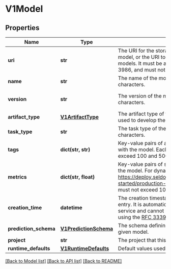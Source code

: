 # V1Model

## Properties
Name | Type | Description | Notes
------------ | ------------- | ------------- | -------------
**uri** | **str** | The URI for the storage bucket containing the model, or the URI to the docker image for custom models. It must be a valid URI as defined in RFC 3986, and must not exceed 200 characters. | 
**name** | **str** | The name of the model. It must not exceed 200 characters. | [optional] 
**version** | **str** | The version of the model. It must not exceed 50 characters. | [optional] [default to '"v0.0.1"']
**artifact_type** | [**V1ArtifactType**](V1ArtifactType.md) | The artifact type of the model. This is the library used to develop the model. | [optional] 
**task_type** | **str** | The task type of the model. It must not exceed 50 characters. | [optional] 
**tags** | **dict(str, str)** | Key-value pairs of arbitrary metadata associated with the model. Each key and value must not exceed 100 and 500 characters respectively. | [optional] 
**metrics** | **dict(str, float)** | Key-value pairs of static metrics associated with the model. For dynamic metrics look into metrics https://deploy.seldon.io/en/latest/contents/getting-started/production-installation/metrics.html. Keys must not exceed 100 characters. | [optional] 
**creation_time** | **datetime** | The creation timestamp for the model metadata entry. It is automatically created by the Metadata service and cannot be modified. The timestamp is using the [RFC 3339](https://www.ietf.org/rfc/rfc3339.txt) format/ | [optional] 
**prediction_schema** | [**V1PredictionSchema**](V1PredictionSchema.md) | The schema defining the inputs/outputs for the given model. | [optional] 
**project** | **str** | The project that this model belongs to. | [optional] 
**runtime_defaults** | [**V1RuntimeDefaults**](V1RuntimeDefaults.md) | Default values used when deploying this model. | [optional] 

[[Back to Model list]](../README.md#documentation-for-models) [[Back to API list]](../README.md#documentation-for-api-endpoints) [[Back to README]](../README.md)


